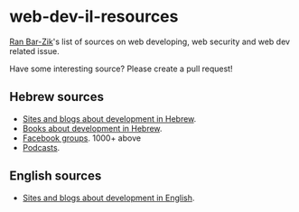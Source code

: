 # web-dev-il-resources
[Ran Bar-Zik](https://internet-israel.com)'s list of sources on web developing, web security and web dev related issue.

Have some interesting source? Please create a pull request!

## Hebrew sources

- [Sites and blogs about development in Hebrew](docs/Hebrew/blogs.md).
- [Books about development in Hebrew](docs/Hebrew/books.md).
- [Facebook groups](docs/Hebrew/facebook.md). 1000+ above
- [Podcasts](docs/Hebrew/podcasts.md).

## English sources

- [Sites and blogs about development in English](docs/English/blogs.md).